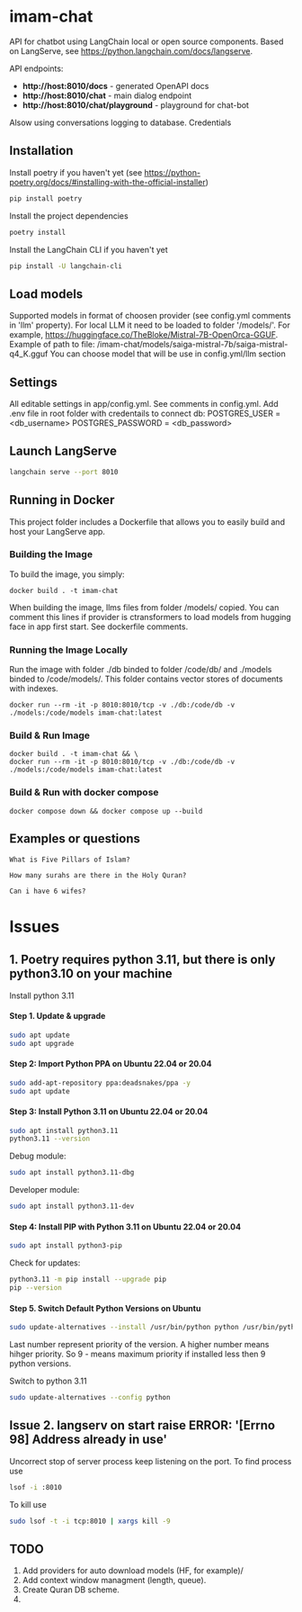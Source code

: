 # imam-chat

API for chatbot using LangChain local or open source components. 
Based on LangServe, see https://python.langchain.com/docs/langserve.

API endpoints:
  - **http://host:8010/docs**  - generated OpenAPI docs
  - **http://host:8010/chat**  - main dialog endpoint
  - **http://host:8010/chat/playground** - playground for chat-bot

Alsow using conversations logging to database. Credentials
## Installation
Install poetry if you haven't yet (see https://python-poetry.org/docs/#installing-with-the-official-installer)

```bash
pip install poetry
```

Install the project dependencies

```bash
poetry install
```

Install the LangChain CLI if you haven't yet

```bash
pip install -U langchain-cli
```

## Load models
Supported models in format of choosen provider (see config.yml comments in 'llm' property).
For local LLM it need to be loaded to folder '/models/'.
For example, https://huggingface.co/TheBloke/Mistral-7B-OpenOrca-GGUF.
Example of path to file: /imam-chat/models/saiga-mistral-7b/saiga-mistral-q4_K.gguf
You can choose model that will be use in config.yml/llm section

## Settings
All editable settings in app/config.yml. See comments in config.yml.
Add .env file in root folder with credentails to connect db:
POSTGRES_USER = <db_username>
POSTGRES_PASSWORD = <db_password>

## Launch LangServe

```bash
langchain serve --port 8010
```

## Running in Docker

This project folder includes a Dockerfile that allows you to easily build and host your LangServe app.

### Building the Image

To build the image, you simply:

```shell
docker build . -t imam-chat
```

When building the image, llms files from folder /models/ copied. You can comment this lines if provider is ctransformers to load models from hugging face in app first start.
See dockerfile comments.

### Running the Image Locally

Run the image with folder ./db binded to folder /code/db/ and ./models binded to /code/models/. This folder contains vector stores of documents with indexes.
```shell
docker run --rm -it -p 8010:8010/tcp -v ./db:/code/db -v ./models:/code/models imam-chat:latest 
```

### Build & Run Image
```shell
docker build . -t imam-chat && \
docker run --rm -it -p 8010:8010/tcp -v ./db:/code/db -v ./models:/code/models imam-chat:latest 
```

### Build & Run with docker compose
```shell
docker compose down && docker compose up --build
```

## Examples or questions
```
What is Five Pillars of Islam?
```
```
How many surahs are there in the Holy Quran?
```
```
Can i have 6 wifes?
```

# Issues

## 1. Poetry requires python 3.11, but there is only python3.10 on your machine
Install python 3.11
#### Step 1. Update & upgrade
```bash
sudo apt update
sudo apt upgrade
```

#### Step 2: Import Python PPA on Ubuntu 22.04 or 20.04
```bash
sudo add-apt-repository ppa:deadsnakes/ppa -y
sudo apt update
```

#### Step 3: Install Python 3.11 on Ubuntu 22.04 or 20.04
```bash
sudo apt install python3.11
python3.11 --version
```
Debug module:
```bash
sudo apt install python3.11-dbg
```
Developer module:
```bash
sudo apt install python3.11-dev
```

#### Step 4: Install PIP with Python 3.11 on Ubuntu 22.04 or 20.04
```bash
sudo apt install python3-pip
```
Check for updates:
```bash
python3.11 -m pip install --upgrade pip
pip --version
```

#### Step 5. Switch Default Python Versions on Ubuntu
```bash
sudo update-alternatives --install /usr/bin/python python /usr/bin/python3.11 9
```
Last number represent priority of the version. A higher number means hihger priority. So 9 - means maximum priority if installed less then 9 python versions.

Switch to python 3.11
```bash
sudo update-alternatives --config python
```
## Issue 2. langserv on start raise ERROR: '[Errno 98] Address already in use'
Uncorrect stop of server process keep listening on the port.
To find process use 
```bash
lsof -i :8010
```

To kill use
```bash
sudo lsof -t -i tcp:8010 | xargs kill -9
```


## TODO
1. Add providers for auto download models (HF, for example)/
2. Add context window managment (length, queue).
3. Create Quran DB scheme.
4. 
